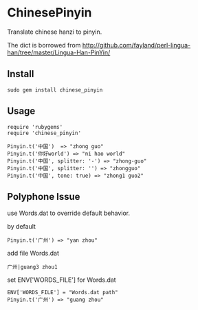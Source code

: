 ChinesePinyin
=============

Translate chinese hanzi to pinyin.

The dict is borrowed from <http://github.com/fayland/perl-lingua-han/tree/master/Lingua-Han-PinYin/>

Install
-------

    sudo gem install chinese_pinyin

Usage
-----

    require 'rubygems'
    require 'chinese_pinyin'

    Pinyin.t('中国')  => "zhong guo"
    Pinyin.t('你好world') => "ni hao world"
    Pinyin.t('中国', splitter: '-') => "zhong-guo"
    Pinyin.t('中国', splitter: '') => "zhongguo"
    Pinyin.t('中国', tone: true) => "zhong1 guo2"

Polyphone Issue
---------------

use Words.dat to override default behavior.

by default

    Pinyin.t('广州') => "yan zhou"

add file Words.dat

    广州|guang3 zhou1

set ENV['WORDS_FILE'] for Words.dat

    ENV['WORDS_FILE'] = "Words.dat path"
    Pinyin.t('广州') => "guang zhou"
